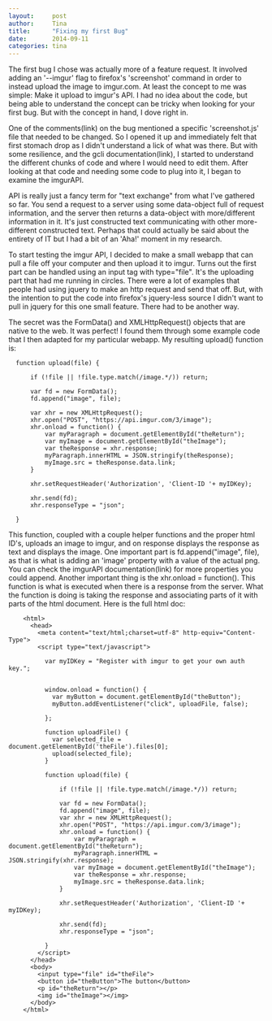 ```yaml
---
layout:     post
author:     Tina
title:      "Fixing my first Bug"
date:       2014-09-11
categories: tina
---
```


The first bug I chose was actually more of a feature request.
It involved adding an '--imgur' flag to firefox's 'screenshot' command in order to instead upload the image to imgur.com.
At least the concept to me was simple: Make it upload to imgur's API.
I had no idea about the code, but being able to understand the concept can be tricky when looking for your first bug.
But with the concept in hand, I dove right in.

One of the comments(link) on the bug mentioned a specific 'screenshot.js' file that needed to be changed.
So I opened it up and immediately felt that first stomach drop as I didn't understand a lick of what was there.
But with some resilience, and the gcli documentation(link), I started to understand the different chunks of code and where I would need to edit them.
After looking at that code and needing some code to plug into it, I began to examine the imgurAPI.

API is really just a fancy term for "text exchange" from what I've gathered so far.
You send a request to a server using some data-object full of request information, and the server then returns a data-object with more/different information in it.
It's just constructed text communicating with other more-different constructed text.
Perhaps that could actually be said about the entirety of IT but I had a bit of an 'Aha!' moment in my research.

To start testing the imgur API, I decided to make a small webapp that can pull a file off your computer and then upload it to imgur.
Turns out the first part can be handled using an input tag with type="file".
It's the uploading part that had me running in circles.
There were a lot of examples that people had using jquery to make an http request and send that off.
But, with the intention to put the code into firefox's jquery-less source I didn't want to pull in jquery for this one small feature.
There had to be another way.

The secret was the FormData() and XMLHttpRequest() objects that are native to the web.
It was perfect!
I found them through some example code that I then adapted for my particular webapp.
My resulting upload() function is:

      function upload(file) {

          if (!file || !file.type.match(/image.*/)) return;

          var fd = new FormData();
          fd.append("image", file);

          var xhr = new XMLHttpRequest();
          xhr.open("POST", "https://api.imgur.com/3/image");
          xhr.onload = function() {
              var myParagraph = document.getElementById("theReturn");
              var myImage = document.getElementById("theImage");
              var theResponse = xhr.response;
              myParagraph.innerHTML = JSON.stringify(theResponse);
              myImage.src = theResponse.data.link;
          }

          xhr.setRequestHeader('Authorization', 'Client-ID '+ myIDKey);

          xhr.send(fd);
          xhr.responseType = "json";

      }

This function, coupled with a couple helper functions and the proper html ID's, uploads an image to imgur, and on response displays the response as text and displays the image.
One important part is fd.append("image", file), as that is what is adding an 'image' property with a value of the actual png.
You can check the imgurAPI documentation(link) for more properties you could append.
Another important thing is the xhr.onload = function().
This function is what is executed when there is a response from the server.
What the function is doing is taking the response and associating parts of it with parts of the html document.
Here is the full html doc:

        <html>
          <head>
            <meta content="text/html;charset=utf-8" http-equiv="Content-Type">
            <script type="text/javascript">

              var myIDKey = "Register with imgur to get your own auth key.";


              window.onload = function() {
                var myButton = document.getElementById("theButton");
                myButton.addEventListener("click", uploadFile, false);

              };

              function uploadFile() {
                var selected_file = document.getElementById('theFile').files[0];
                upload(selected_file);
              }

              function upload(file) {

                  if (!file || !file.type.match(/image.*/)) return;

                  var fd = new FormData();
                  fd.append("image", file);
                  var xhr = new XMLHttpRequest();
                  xhr.open("POST", "https://api.imgur.com/3/image");
                  xhr.onload = function() {
                      var myParagraph = document.getElementById("theReturn");
                      myParagraph.innerHTML = JSON.stringify(xhr.response);
                      var myImage = document.getElementById("theImage");
                      var theResponse = xhr.response;
                      myImage.src = theResponse.data.link;
                  }

                  xhr.setRequestHeader('Authorization', 'Client-ID '+ myIDKey);

                  xhr.send(fd);
                  xhr.responseType = "json";

              }
            </script>
          </head>
          <body>
            <input type="file" id="theFile">
            <button id="theButton">The button</button>
            <p id="theReturn"></p>
            <img id="theImage"></img>
          </body>
        </html>
